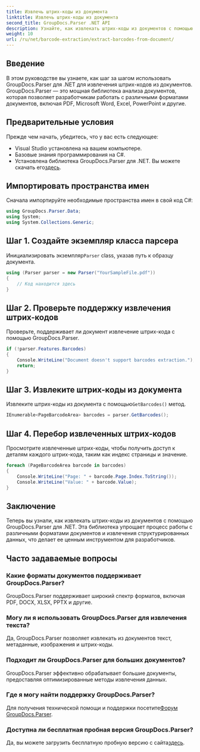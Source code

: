 ```yaml
---
title: Извлечь штрих-коды из документа
linktitle: Извлечь штрих-коды из документа
second_title: GroupDocs.Parser .NET API
description: Узнайте, как извлекать штрих-коды из документов с помощью GroupDocs.Parser для .NET. Расширьте свои возможности обработки документов без особых усилий.
weight: 10
url: /ru/net/barcode-extraction/extract-barcodes-from-document/
---
```

## Введение
В этом руководстве вы узнаете, как шаг за шагом использовать GroupDocs.Parser для .NET для извлечения штрих-кодов из документов. GroupDocs.Parser — это мощная библиотека анализа документов, которая позволяет разработчикам работать с различными форматами документов, включая PDF, Microsoft Word, Excel, PowerPoint и другие.
## Предварительные условия
Прежде чем начать, убедитесь, что у вас есть следующее:
- Visual Studio установлена на вашем компьютере.
- Базовые знания программирования на C#.
-  Установлена библиотека GroupDocs.Parser для .NET. Вы можете скачать его[здесь](https://releases.groupdocs.com/parser/net/).

## Импортировать пространства имен
Сначала импортируйте необходимые пространства имен в свой код C#:
```csharp
using GroupDocs.Parser.Data;
using System;
using System.Collections.Generic;
```
## Шаг 1. Создайте экземпляр класса парсера
 Инициализировать экземпляр`Parser` class, указав путь к образцу документа.
```csharp
using (Parser parser = new Parser("YourSampleFile.pdf"))
{
    // Код находится здесь
}
```
## Шаг 2. Проверьте поддержку извлечения штрих-кодов
Проверьте, поддерживает ли документ извлечение штрих-кода с помощью GroupDocs.Parser.
```csharp
if (!parser.Features.Barcodes)
{
    Console.WriteLine("Document doesn't support barcodes extraction.");
    return;
}
```
## Шаг 3. Извлеките штрих-коды из документа
 Извлеките штрих-коды из документа с помощью`GetBarcodes()` метод.
```csharp
IEnumerable<PageBarcodeArea> barcodes = parser.GetBarcodes();
```
## Шаг 4. Перебор извлеченных штрих-кодов
Просмотрите извлеченные штрих-коды, чтобы получить доступ к деталям каждого штрих-кода, таким как индекс страницы и значение.
```csharp
foreach (PageBarcodeArea barcode in barcodes)
{
    Console.WriteLine("Page: " + barcode.Page.Index.ToString());
    Console.WriteLine("Value: " + barcode.Value);
}
```

## Заключение
Теперь вы узнали, как извлекать штрих-коды из документов с помощью GroupDocs.Parser для .NET. Эта библиотека упрощает процесс работы с различными форматами документов и извлечения структурированных данных, что делает ее ценным инструментом для разработчиков.

## Часто задаваемые вопросы
### Какие форматы документов поддерживает GroupDocs.Parser?
GroupDocs.Parser поддерживает широкий спектр форматов, включая PDF, DOCX, XLSX, PPTX и другие.
### Могу ли я использовать GroupDocs.Parser для извлечения текста?
Да, GroupDocs.Parser позволяет извлекать из документов текст, метаданные, изображения и штрих-коды.
### Подходит ли GroupDocs.Parser для больших документов?
GroupDocs.Parser эффективно обрабатывает большие документы, предоставляя оптимизированные методы извлечения данных.
### Где я могу найти поддержку GroupDocs.Parser?
 Для получения технической помощи и поддержки посетите[Форум GroupDocs.Parser](https://forum.groupdocs.com/c/parser/17).
### Доступна ли бесплатная пробная версия GroupDocs.Parser?
 Да, вы можете загрузить бесплатную пробную версию с сайта[здесь](https://releases.groupdocs.com/).